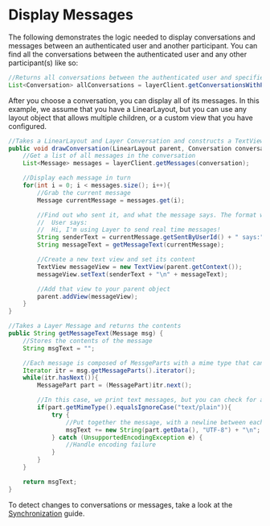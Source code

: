 # Display Messages
The following demonstrates the logic needed to display conversations and messages between an authenticated user and another participant. You can find all the conversations between the authenticated user and any other participant(s) like so:

```java
//Returns all conversations between the authenticated user and specified <PARTICIPANT>
List<Conversation> allConversations = layerClient.getConversationsWithParticipants("<PARTICIPANT>");
```

After you choose a conversation, you can display all of its messages. In this example, we assume that you have a LinearLayout, but you can use any layout object that allows multiple children, or a custom view that you have configured.

```java
//Takes a LinearLayout and Layer Conversation and constructs a TextView with each message
public void drawConversation(LinearLayout parent, Conversation conversation) {
    //Get a list of all messages in the conversation
    List<Message> messages = layerClient.getMessages(conversation);

    //Display each message in turn
    for(int i = 0; i < messages.size(); i++){
        //Grab the current message
        Message currentMessage = messages.get(i);

        //Find out who sent it, and what the message says. The format will look like:
        //  User says:
        //  Hi, I'm using Layer to send real time messages!
        String senderText = currentMessage.getSentByUserId() + " says:";
        String messageText = getMessageText(currentMessage);

        //Create a new text view and set its content
        TextView messageView = new TextView(parent.getContext());
        messageView.setText(senderText + "\n" + messageText);

        //Add that view to your parent object
        parent.addView(messageView);
    }
}

//Takes a Layer Message and returns the contents
public String getMessageText(Message msg) {
    //Stores the contents of the message
    String msgText = "";

    //Each message is composed of MessgeParts with a mime type that can be defined by the sender (default is "text/plain")
    Iterator itr = msg.getMessageParts().iterator();
    while(itr.hasNext()){
        MessagePart part = (MessagePart)itr.next();

        //In this case, we print text messages, but you can check for and handle whatever content you want
        if(part.getMimeType().equalsIgnoreCase("text/plain")){
            try {
                //Put together the message, with a newline between each part
                msgText += new String(part.getData(), "UTF-8") + "\n";
            } catch (UnsupportedEncodingException e) {
                //Handle encoding failure
            }
        }
    }

    return msgText;
}
```

To detect changes to conversations or messages, take a look at the [Synchronization](/docs/android/integration#synchronization) guide.